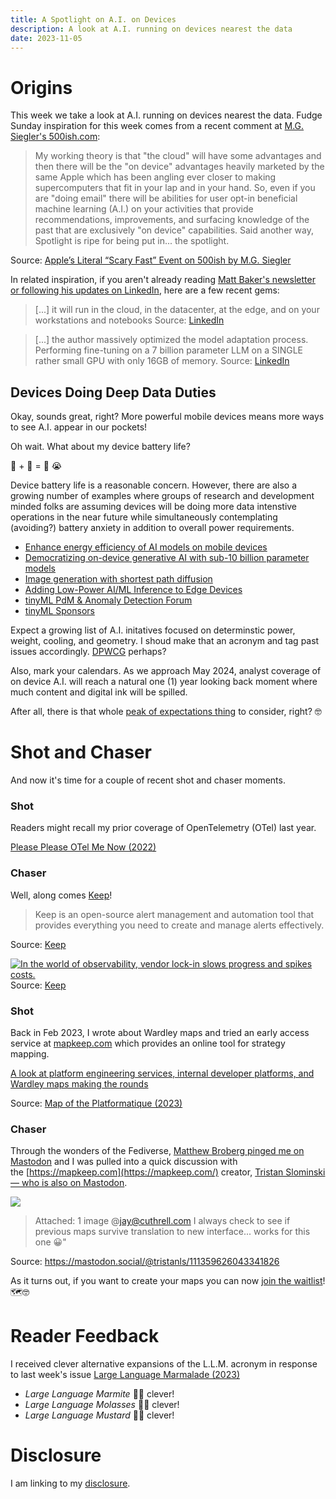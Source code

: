 ```yaml
---
title: A Spotlight on A.I. on Devices
description: A look at A.I. running on devices nearest the data
date: 2023-11-05
---
```


# Origins

This week we take a look at A.I. running on devices nearest the data. Fudge Sunday inspiration for this week comes from a recent comment at [M.G. Siegler's 500ish.com](https://500ish.com/apples-literal-scary-fast-event-fc04d39cfec6):

> My working theory is that "the cloud" will have some advantages and then there will be the "on device" advantages heavily marketed by the same Apple which has been angling ever closer to making supercomputers that fit in your lap and in your hand. So, even if you are "doing email" there will be abilities for user opt-in beneficial machine learning (A.I.) on your activities that provide recommendations, improvements, and surfacing knowledge of the past that are exclusively "on device" capabilities. Said another way, Spotlight is ripe for being put in... the spotlight.

Source: [Apple’s Literal “Scary Fast” Event on 500ish by M.G. Siegler](https://500ish.com/apples-literal-scary-fast-event-fc04d39cfec6)

In related inspiration, if you aren't already reading [Matt Baker's newsletter or following his updates on LinkedIn](https://www.linkedin.com/in/mwbaker/recent-activity/all/), here are a few recent gems:

> [...] it will run in the cloud, in the datacenter, at the edge, and on your workstations and notebooks
Source: [LinkedIn](https://www.linkedin.com/pulse/generative-ai-hulksmash-matt-baker/)

> [...] the author massively optimized the model adaptation process. Performing fine-tuning on a 7 billion parameter LLM on a SINGLE rather small GPU with only 16GB of memory.
Source: [LinkedIn](https://www.linkedin.com/posts/mwbaker_i-really-enjoyed-reading-this-post-on-llama2-activity-7091538962825039872-CFow?utm_source=share&utm_medium=member_desktop)

## Devices Doing Deep Data Duties

Okay, sounds great, right? More powerful mobile devices means more ways to see A.I. appear in our pockets!

Oh wait. What about my device battery life?

🤖 + 📱 = 🪫 😭

Device battery life is a reasonable concern. However, there are also a growing number of examples where groups of research and development minded folks are assuming devices will be doing more data intenstive operations in the near future while simultaneously contemplating (avoiding?) battery anxiety in addition to overall power requirements.

- [Enhance energy efficiency of AI models on mobile devices](https://cloud.google.com/blog/products/ai-machine-learning/oppo-leads-with-ai-capabilities-on-mobile-devices)
- [Democratizing on-device generative AI with sub-10 billion parameter models](https://www.qualcomm.com/news/onq/2023/09/democratizing-on-device-generative-ai-with-sub-10-billion-parameter-models)
- [Image generation with shortest path diffusion](https://proceedings.mlr.press/v202/das23a/das23a.pdf)
- [Adding Low-Power AI/ML Inference to Edge Devices](https://www.eetimes.com/adding-low-power-ai-ml-interference-to-edge-devices/)
- [tinyML PdM & Anomaly Detection Forum](https://www.tinyml.org/event/predictive-maintenance-and-anamoly-detection-forum)
- [tinyML Sponsors](https://www.tinyml.org/sponsors/)

Expect a growing list of A.I. initatives focused on determinstic power, weight, cooling, and geometry. I shoud make that an acronym and tag past issues accordingly. [DPWCG](https://fudge.org/topics/dpwcg/) perhaps?

Also, mark your calendars. As we approach May 2024, analyst coverage of on device A.I. will reach a natural one (1) year looking back moment where much content and digital ink will be spilled.

After all, there is that whole [peak of expectations thing](https://fudge.org/archive/the-end-of-the-inflated-expectations/) to consider, right? 🤓

# Shot and Chaser

And now it's time for a couple of recent shot and chaser moments.

### Shot

Readers might recall my prior coverage of OpenTelemetry (OTel) last year.

[Please Please OTel Me Now (2022)](https://fudge.org/archive/please-please-otel-me-now/)

### Chaser

Well, along comes [Keep](https://github.com/keephq/keep)!

> Keep is an open-source alert management and automation tool that provides everything you need to create and manage alerts effectively.

Source: [Keep](https://docs.keephq.dev/overview/introduction)

[![In the world of observability, vendor lock-in slows progress and spikes costs.](https://assets-global.website-files.com/65252c0e7d5e0b055eb48b32/653e80a443889296cd8ff6b5_CleanShot%202023-10-29%20at%2016.04.01%402x.png)](https://www.keephq.dev/post/vendor-lock-in-is-in-the-small-details)
Source: [Keep](https://www.keephq.dev/post/vendor-lock-in-is-in-the-small-details)

### Shot

Back in Feb 2023, I wrote about Wardley maps and tried an early access service at [mapkeep.com](https://mapkeep.com/) which provides an online tool for strategy mapping.

[A look at platform engineering services, internal developer platforms, and Wardley maps making the rounds](https://fudge.org/archive/map-of-the-platformatique/)

Source: [Map of the Platformatique (2023)](https://fudge.org/archive/map-of-the-platformatique/)

### Chaser

Through the wonders of the Fediverse, [Matthew Broberg pinged me on Mastodon](https://floss.social/@mbbroberg/111359394056285968) and I was pulled into a quick discussion with the [https://mapkeep.com](https://mapkeep.com/) creator, [Tristan Slominski — who is also on Mastodon](https://mastodon.social/@tristanls/111359626043341826).

![](https://files.mastodon.social/media_attachments/files/111/359/625/721/520/873/original/94b3513c55ee479e.png)

> Attached: 1 image  @<jay@cuthrell.com>   I always check to see if previous maps survive translation to new interface... works for this one 😀"

Source: <https://mastodon.social/@tristanls/111359626043341826>

As it turns out, if you want to create your maps you can now [join the waitlist](https://mapkeep.com/.join-the-waitlist)! 🗺️🤓

# Reader Feedback

I received  clever alternative expansions of the L.L.M. acronym in response to last week's issue [Large Language Marmalade (2023)](https://fudge.org/archive/large-language-marmalade/)

- *Large Language Marmite* 🍯🤣 clever!
- *Large Language Molasses* 🍯🤣 clever!
- *Large Language Mustard* 🍯🤣 clever!

# Disclosure

I am linking to my [disclosure](https://jaycuthrell.com/disclosure/).
